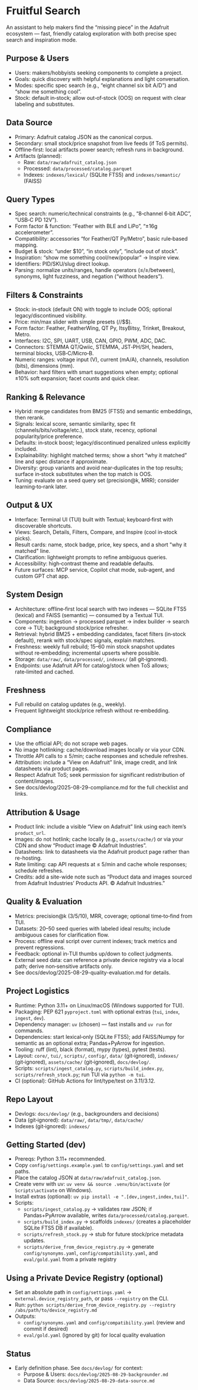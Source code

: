 # Fruitful Search

An assistant to help makers find the “missing piece” in the Adafruit ecosystem — fast, friendly catalog exploration with both precise spec search and inspiration mode.

## Purpose & Users
- Users: makers/hobbyists seeking components to complete a project.
- Goals: quick discovery with helpful explanations and light conversation.
- Modes: specific spec search (e.g., “eight channel six bit A/D”) and “show me something cool”.
- Stock: default in‑stock; allow out‑of‑stock (OOS) on request with clear labeling and substitutes.

## Data Source
- Primary: Adafruit catalog JSON as the canonical corpus.
- Secondary: small stock/price snapshot from live feeds (if ToS permits).
- Offline‑first: local artifacts power search; refresh runs in background.
- Artifacts (planned):
  - Raw: `data/raw/adafruit_catalog.json`
  - Processed: `data/processed/catalog.parquet`
  - Indexes: `indexes/lexical/` (SQLite FTS5) and `indexes/semantic/` (FAISS)

## Query Types
- Spec search: numeric/technical constraints (e.g., “8‑channel 6‑bit ADC”, “USB‑C PD 12V”).
- Form factor & function: “Feather with BLE and LiPo”, “±16g accelerometer”.
- Compatibility: accessories “for Feather/QT Py/Metro”, basic rule‑based mapping.
- Budget & stock: “under $10”, “in stock only”, “include out of stock”.
- Inspiration: “show me something cool/new/popular” → Inspire view.
- Identifiers: PID/SKU/slug direct lookup.
- Parsing: normalize units/ranges, handle operators (≤/≥/between), synonyms, light fuzziness, and negation (“without headers”).

## Filters & Constraints
- Stock: in‑stock (default ON) with toggle to include OOS; optional legacy/discontinued visibility.
- Price: min/max slider with simple presets ($/$$/$$$).
- Form factor: Feather, FeatherWing, QT Py, ItsyBitsy, Trinket, Breakout, Metro.
- Interfaces: I2C, SPI, UART, USB, CAN, GPIO, PWM, ADC, DAC.
- Connectors: STEMMA QT/Qwiic, STEMMA, JST‑PH/SH, headers, terminal blocks, USB‑C/Micro‑B.
- Numeric ranges: voltage input (V), current (mA/A), channels, resolution (bits), dimensions (mm).
- Behavior: hard filters with smart suggestions when empty; optional ±10% soft expansion; facet counts and quick clear.

## Ranking & Relevance
- Hybrid: merge candidates from BM25 (FTS5) and semantic embeddings, then rerank.
- Signals: lexical score, semantic similarity, spec fit (channels/bits/voltage/etc.), stock state, recency, optional popularity/price preference.
- Defaults: in‑stock boost; legacy/discontinued penalized unless explicitly included.
- Explainability: highlight matched terms; show a short “why it matched” line and spec distance if approximate.
- Diversity: group variants and avoid near‑duplicates in the top results; surface in‑stock substitutes when the top match is OOS.
- Tuning: evaluate on a seed query set (precision@k, MRR); consider learning‑to‑rank later.

## Output & UX
- Interface: Terminal UI (TUI) built with Textual; keyboard‑first with discoverable shortcuts.
- Views: Search, Details, Filters, Compare, and Inspire (cool in‑stock picks).
- Result cards: name, stock badge, price, key specs, and a short "why it matched" line.
- Clarification: lightweight prompts to refine ambiguous queries.
- Accessibility: high‑contrast theme and readable defaults.
- Future surfaces: MCP service, Copilot chat mode, sub‑agent, and custom GPT chat app.

## System Design
- Architecture: offline‑first local search with two indexes — SQLite FTS5 (lexical) and FAISS (semantic) — consumed by a Textual TUI.
- Components: ingestion → processed parquet → index builder → search core → TUI; background stock/price refresher.
- Retrieval: hybrid BM25 + embedding candidates, facet filters (in‑stock default), rerank with stock/spec signals, explain matches.
- Freshness: weekly full rebuild; 15–60 min stock snapshot updates without re‑embedding; incremental upserts where possible.
- Storage: `data/raw/`, `data/processed/`, `indexes/` (all git‑ignored).
- Endpoints: use Adafruit API for catalog/stock when ToS allows; rate‑limited and cached.

## Freshness
- Full rebuild on catalog updates (e.g., weekly).
- Frequent lightweight stock/price refresh without re‑embedding.

## Compliance
- Use the official API; do not scrape web pages.
- No image hotlinking: cache/download images locally or via your CDN.
- Throttle API calls to ≤ 5/min; cache responses and schedule refreshes.
- Attribution: include a “View on Adafruit” link, image credit, and link datasheets via product pages.
- Respect Adafruit ToS; seek permission for significant redistribution of content/images.
- See docs/devlog/2025-08-29-compliance.md for the full checklist and links.

## Attribution & Usage
- Product link: include a visible “View on Adafruit” link using each item’s `product_url`.
- Images: do not hotlink; cache locally (e.g., `assets/cache/`) or via your CDN and show “Product image © Adafruit Industries”.
- Datasheets: link to datasheets via the Adafruit product page rather than re-hosting.
- Rate limiting: cap API requests at ≤ 5/min and cache whole responses; schedule refreshes.
- Credits: add a site-wide note such as “Product data and images sourced from Adafruit Industries’ Products API. © Adafruit Industries.”

## Quality & Evaluation
- Metrics: precision@k (3/5/10), MRR, coverage; optional time‑to‑find from TUI.
- Datasets: 20–50 seed queries with labeled ideal results; include ambiguous cases for clarification flow.
- Process: offline eval script over current indexes; track metrics and prevent regressions.
- Feedback: optional in‑TUI thumbs up/down to collect judgments.
- External seed data: can reference a private device registry via a local path; derive non‑sensitive artifacts only.
- See docs/devlog/2025-08-29-quality-evaluation.md for details.

## Project Logistics
- Runtime: Python 3.11+ on Linux/macOS (Windows supported for TUI).
- Packaging: PEP 621 `pyproject.toml` with optional extras (`tui`, `index`, `ingest`, `dev`).
- Dependency manager: `uv` (chosen) — fast installs and `uv run` for commands.
- Dependencies: start lexical‑only (SQLite FTS5); add FAISS/Numpy for semantic as an optional extra; Pandas+PyArrow for ingestion.
- Tooling: ruff (lint), black (format), mypy (types), pytest (tests).
- Layout: `core/`, `tui/`, `scripts/`, `config/`, `data/` (git‑ignored), `indexes/` (git‑ignored), `assets/cache/` (git‑ignored), `docs/devlog/`.
- Scripts: `scripts/ingest_catalog.py`, `scripts/build_index.py`, `scripts/refresh_stock.py`; run TUI via `python -m tui`.
- CI (optional): GitHub Actions for lint/type/test on 3.11/3.12.

## Repo Layout
- Devlogs: `docs/devlog/` (e.g., backgrounders and decisions)
- Data (git‑ignored): `data/raw/`, `data/tmp/`, `data/cache/`
- Indexes (git‑ignored): `indexes/`

## Getting Started (dev)
- Prereqs: Python 3.11+ recommended.
- Copy `config/settings.example.yaml` to `config/settings.yaml` and set paths.
- Place the catalog JSON at `data/raw/adafruit_catalog.json`.
- Create venv with uv: `uv venv && source .venv/bin/activate` (or `Scripts\activate` on Windows).
- Install extras (optional): `uv pip install -e ".[dev,ingest,index,tui]"`.
- Scripts:
  - `scripts/ingest_catalog.py` → validates raw JSON; if Pandas+PyArrow available, writes `data/processed/catalog.parquet`.
  - `scripts/build_index.py` → scaffolds `indexes/` (creates a placeholder SQLite FTS5 DB if available).
  - `scripts/refresh_stock.py` → stub for future stock/price metadata updates.
  - `scripts/derive_from_device_registry.py` → generate `config/synonyms.yaml`, `config/compatibility.yaml`, and `eval/gold.yaml` from a private registry

## Using a Private Device Registry (optional)
- Set an absolute path in `config/settings.yaml` → `external.device_registry_path`, or pass `--registry` on the CLI.
- Run: `python scripts/derive_from_device_registry.py --registry /abs/path/to/device_registry.md`
- Outputs:
  - `config/synonyms.yaml` and `config/compatibility.yaml` (review and commit if desired)
  - `eval/gold.yaml` (ignored by git) for local quality evaluation

## Status
- Early definition phase. See `docs/devlog/` for context:
  - Purpose & Users: `docs/devlog/2025-08-29-backgrounder.md`
  - Data Source: `docs/devlog/2025-08-29-data-source.md`
